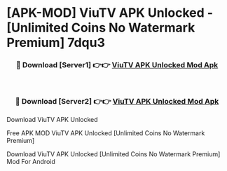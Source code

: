 # [APK-MOD] ViuTV APK Unlocked - [Unlimited Coins No Watermark Premium] 7dqu3



<div align="center">
<h3>🔴 Download [Server1] 👉👉 <a href="https://momento.my/?title=ViuTV_APK_Unlocked">ViuTV APK Unlocked Mod Apk</a></h3><br>

<h3>🔴 Download [Server2] 👉👉 <a href="https://momento.my/?title=ViuTV_APK_Unlocked">ViuTV APK Unlocked Mod Apk</a></h3>
</div>



Download ViuTV APK Unlocked 

Free APK MOD ViuTV APK Unlocked [Unlimited Coins No Watermark Premium]

Download ViuTV APK Unlocked [Unlimited Coins No Watermark Premium] Mod For Android
